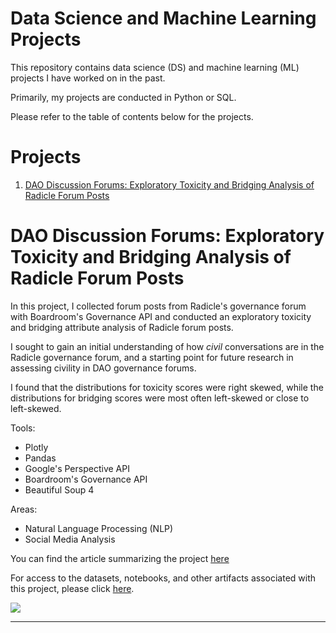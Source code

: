 # Data Science and Machine Learning Projects

This repository contains data science (DS) and machine learning (ML) projects I have worked on in the past.

Primarily, my projects are conducted in Python or SQL.

Please refer to the table of contents below for the projects.

# Projects

1. [DAO Discussion Forums: Exploratory Toxicity and Bridging Analysis of Radicle Forum Posts]()


# DAO Discussion Forums: Exploratory Toxicity and Bridging Analysis of Radicle Forum Posts

In this project, I collected forum posts from Radicle's governance forum with Boardroom's Governance API and conducted an exploratory toxicity and bridging attribute analysis of Radicle forum posts.

I sought to gain an initial understanding of how *civil* conversations are in the Radicle governance forum, and a starting point for future research in assessing civility in DAO governance forums.

I found that the distributions for toxicity scores were right skewed, while the distributions for bridging scores were most often left-skewed or close to left-skewed.

Tools:

- Plotly
- Pandas
- Google's Perspective API
- Boardroom's Governance API
- Beautiful Soup 4

Areas:

- Natural Language Processing (NLP)
- Social Media Analysis

You can find the article summarizing the project [here](https://ledgerback.pubpub.org/pub/j7pwwxu9/release/2)

For access to the datasets, notebooks, and other artifacts associated with this project, please click [here]().

![](https://resize-v3.pubpub.org/eyJidWNrZXQiOiJhc3NldHMucHVicHViLm9yZyIsImtleSI6InVsc2t4ajBmL25ld3Bsb3QgKDcwKS0zMTczNjUzOTcyOTE2OC5wbmciLCJlZGl0cyI6eyJyZXNpemUiOnsid2lkdGgiOjE2MDAsImZpdCI6Imluc2lkZSIsIndpdGhvdXRFbmxhcmdlbWVudCI6dHJ1ZX19fQ==)

---


